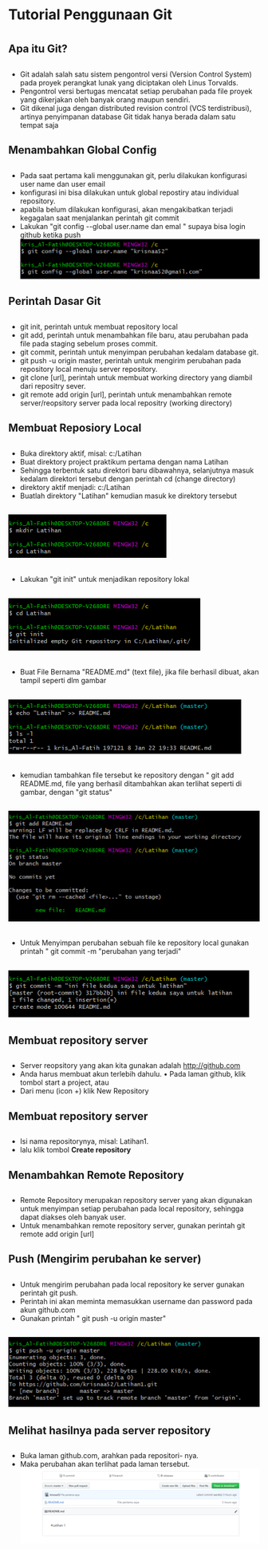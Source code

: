 # Tutorial Penggunaan Git <h1>
## Apa itu Git? <h2>
* Git adalah salah satu sistem pengontrol versi (Version Control
System) pada proyek perangkat lunak yang diciptakan oleh Linus
Torvalds. 
* Pengontrol versi bertugas mencatat setiap perubahan pada file
proyek yang dikerjakan oleh banyak orang maupun sendiri. 
* Git dikenal juga dengan distributed revision control (VCS terdistribusi),
artinya penyimpanan database Git tidak hanya berada dalam satu
tempat saja

## Menambahkan Global Config <h2>
* Pada saat pertama kali menggunakan git, perlu dilakukan konfigurasi
user name dan user email
* konfigurasi ini bisa dilakukan untuk global repostiry atau individual
repository. 
* apabila belum dilakukan konfigurasi, akan mengakibatkan terjadi
kegagalan saat menjalankan perintah git commit
* Lakukan "git config --global user.name dan emal " 
supaya bisa login github ketika push
![GitHub Logo](1.png) 

## Perintah Dasar Git <h2>
* git init, perintah untuk membuat repository local
* git add, perintah untuk menambahkan file baru, atau perubahan
pada file pada staging sebelum proses commit. 
* git commit, perintah untuk menyimpan perubahan kedalam database git. 
* git push -u origin master, perintah untuk mengirim perubahan pada repository local menuju server repository. 
* git clone [url], perintah untuk membuat working directory yang diambil dari repositry sever.
* git remote add origin [url], perintah untuk menambahkan remote server/reopsitory server pada local repositry (working directory)

## Membuat Reposiory Local <h2>
* Buka direktory aktif, misal: c:/Latihan
* Buat direktory project praktikum pertama dengan nama Latihan
* Sehingga terbentuk satu direktori baru dibawahnya, selanjutnya masuk kedalam direktori tersebut dengan perintah cd (change
directory)
* direktory aktif menjadi: c:/Latihan 
* Buatlah direktory "Latihan" kemudian masuk ke direktory tersebut 
## ![GitHub Logo](2.png) <h2>
* Lakukan "git init" untuk menjadikan repository lokal 
## ![GitHub Logo](3.png) <h2>
* Buat File Bernama "README.md" (text file), jika file berhasil dibuat, akan tampil seperti dlm gambar
## ![GitHub Logo](4.png) <h2>
* kemudian tambahkan file tersebut ke repository dengan " git add 
README.md, file yang berhasil ditambahkan akan terlihat seperti di 
gambar, dengan "git status" 
## ![GitHub Logo](5.png) <h2>
* Untuk  Menyimpan perubahan sebuah file ke repository local gunakan 
printah " git commit -m "perubahan yang terjadi"
## ![GitHub Logo](6.png)
## Membuat repository server <h2>
* Server reopsitory yang akan kita gunakan adalah http://github.com
* Anda harus membuat akun terlebih dahulu. • Pada laman github, klik tombol start a project, atau
* Dari menu (icon +) klik New Repository

## Membuat repository server <h2>
* Isi nama repositorynya, misal: Latihan1.  
* lalu klik tombol **Create repository**

## Menambahkan Remote Repository <h2>
* Remote Repository merupakan repository server yang akan digunakan untuk menyimpan setiap perubahan pada local repository,
sehingga dapat diakses oleh banyak user. 
* Untuk menambahkan remote repository server, gunakan perintah
git remote add origin [url]
 
## Push (Mengirim perubahan ke server) <h2>
* Untuk mengirim perubahan pada local repository ke server gunakan perintah git push.
* Perintah ini akan meminta memasukkan username dan password pada akun github.com
* Gunakan printah " git push -u origin master" 
## ![GitHub Logo](8.png)

## Melihat hasilnya pada server repository <h2>
* Buka laman github.com, arahkan pada repositori- nya. 
* Maka perubahan akan terlihat pada laman tersebut. 
![GitHub Logo](9.png)
